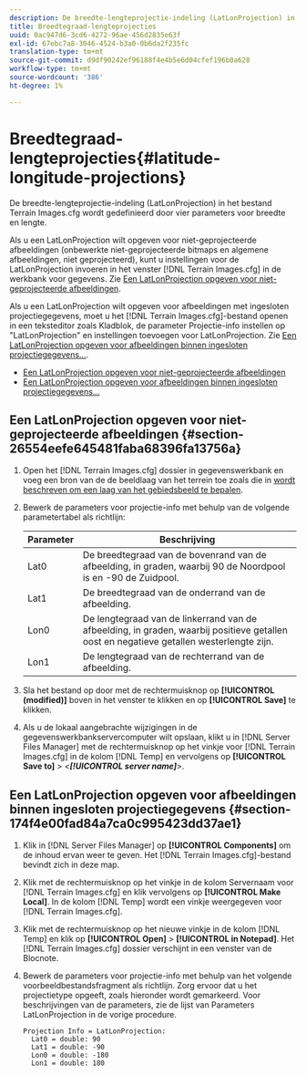 ```yaml
---
description: De breedte-lengteprojectie-indeling (LatLonProjection) in het bestand Terrain Images.cfg wordt gedefinieerd door vier parameters voor breedte en lengte.
title: Breedtegraad-lengteprojecties
uuid: 0ac947d6-3cd6-4272-96ae-456d2835e63f
exl-id: 67ebc7a8-3046-4524-b3a0-0b6da2f235fc
translation-type: tm+mt
source-git-commit: d9df90242ef96188f4e4b5e6d04cfef196b0a628
workflow-type: tm+mt
source-wordcount: '386'
ht-degree: 1%

---
```


# Breedtegraad-lengteprojecties{#latitude-longitude-projections}

De breedte-lengteprojectie-indeling (LatLonProjection) in het bestand Terrain Images.cfg wordt gedefinieerd door vier parameters voor breedte en lengte.

Als u een LatLonProjection wilt opgeven voor niet-geprojecteerde afbeeldingen (onbewerkte niet-geprojecteerde bitmaps en algemene afbeeldingen, niet geprojecteerd), kunt u instellingen voor de LatLonProjection invoeren in het venster [!DNL Terrain Images.cfg] in de werkbank voor gegevens. Zie [Een LatLonProjection opgeven voor niet-geprojecteerde afbeeldingen](../../../../../home/c-geo-oview/c-wk-img-lyrs/c-trn-img-lyrs/c-proj-info-trn-imgs/c-lat-long-proj.md#section-26554eefe645481faba68396fa13756a).

Als u een LatLonProjection wilt opgeven voor afbeeldingen met ingesloten projectiegegevens, moet u het [!DNL Terrain Images.cfg]-bestand openen in een teksteditor zoals Kladblok, de parameter Projectie-info instellen op &quot;LatLonProjection&quot; en instellingen toevoegen voor LatLonProjection. Zie [Een LatLonProjection opgeven voor afbeeldingen binnen ingesloten projectiegegevens...](../../../../../home/c-geo-oview/c-wk-img-lyrs/c-trn-img-lyrs/c-proj-info-trn-imgs/c-lat-long-proj.md#section-174f4e00fad84a7ca0c995423dd37ae1).

* [Een LatLonProjection opgeven voor niet-geprojecteerde afbeeldingen](../../../../../home/c-geo-oview/c-wk-img-lyrs/c-trn-img-lyrs/c-proj-info-trn-imgs/c-lat-long-proj.md#section-26554eefe645481faba68396fa13756a)
* [Een LatLonProjection opgeven voor afbeeldingen binnen ingesloten projectiegegevens...](../../../../../home/c-geo-oview/c-wk-img-lyrs/c-trn-img-lyrs/c-proj-info-trn-imgs/c-lat-long-proj.md#section-174f4e00fad84a7ca0c995423dd37ae1)

## Een LatLonProjection opgeven voor niet-geprojecteerde afbeeldingen {#section-26554eefe645481faba68396fa13756a}

1. Open het [!DNL Terrain Images.cfg] dossier in gegevenswerkbank en voeg een bron van de de beeldlaag van het terrein toe zoals die in [wordt beschreven om een laag van het gebiedsbeeld te bepalen](../../../../../home/c-geo-oview/c-wk-img-lyrs/c-trn-img-lyrs/c-trn-img-lyrs.md#concept-8a0a16013e824ac29f35a0349b5d8ccf).

1. Bewerk de parameters voor projectie-info met behulp van de volgende parametertabel als richtlijn:

   | Parameter | Beschrijving |
   |---|---|
   | Lat0 | De breedtegraad van de bovenrand van de afbeelding, in graden, waarbij 90 de Noordpool is en -90 de Zuidpool. |
   | Lat1 | De breedtegraad van de onderrand van de afbeelding. |
   | Lon0 | De lengtegraad van de linkerrand van de afbeelding, in graden, waarbij positieve getallen oost en negatieve getallen westerlengte zijn. |
   | Lon1 | De lengtegraad van de rechterrand van de afbeelding. |

1. Sla het bestand op door met de rechtermuisknop op **[!UICONTROL (modified)]** boven in het venster te klikken en op **[!UICONTROL Save]** te klikken.

1. Als u de lokaal aangebrachte wijzigingen in de gegevenswerkbankservercomputer wilt opslaan, klikt u in [!DNL Server Files Manager] met de rechtermuisknop op het vinkje voor [!DNL Terrain Images.cfg] in de kolom [!DNL Temp] en vervolgens op **[!UICONTROL Save to]** > *&lt;**[!UICONTROL server name]**>*.

## Een LatLonProjection opgeven voor afbeeldingen binnen ingesloten projectiegegevens {#section-174f4e00fad84a7ca0c995423dd37ae1}

1. Klik in [!DNL Server Files Manager] op **[!UICONTROL Components]** om de inhoud ervan weer te geven. Het [!DNL Terrain Images.cfg]-bestand bevindt zich in deze map.

1. Klik met de rechtermuisknop op het vinkje in de kolom Servernaam voor [!DNL Terrain Images.cfg] en klik vervolgens op **[!UICONTROL Make Local]**. In de kolom [!DNL Temp] wordt een vinkje weergegeven voor [!DNL Terrain Images.cfg].

1. Klik met de rechtermuisknop op het nieuwe vinkje in de kolom [!DNL Temp] en klik op **[!UICONTROL Open]** > **[!UICONTROL in Notepad]**. Het [!DNL Terrain Images.cfg] dossier verschijnt in een venster van de Blocnote.

1. Bewerk de parameters voor projectie-info met behulp van het volgende voorbeeldbestandsfragment als richtlijn. Zorg ervoor dat u het projectietype opgeeft, zoals hieronder wordt gemarkeerd. Voor beschrijvingen van de parameters, zie de lijst van Parameters LatLonProjection in de vorige procedure.

   ```
   Projection Info = LatLonProjection: 
     Lat0 = double: 90
     Lat1 = double: -90
     Lon0 = double: -180
     Lon1 = double: 180
   ```
